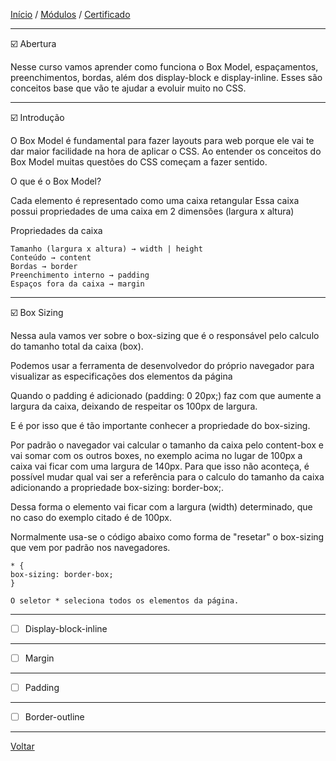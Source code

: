 [Início](https://github.com/Thalyalm/rocketseat-trilha-fundamentar) /
[Módulos](https://github.com/Thalyalm/rocketseat-trilha-fundamentar/tree/main/modulos/readme.md) /
[Certificado](https://github.com/Thalyalm/rocketseat-trilha-fundamentar/tree/main/certificado)

---

:ballot_box_with_check: Abertura

Nesse curso vamos aprender como funciona o Box Model, espaçamentos, preenchimentos, bordas, além dos display-block e display-inline. Esses são conceitos base que vão te ajudar a evoluir muito no CSS.

---

:ballot_box_with_check: Introdução

O Box Model é fundamental para fazer layouts para web porque ele vai te dar maior facilidade na hora de aplicar o CSS. Ao entender os conceitos do Box Model muitas questões do CSS começam a fazer sentido.

O que é o Box Model?

Cada elemento é representado como uma caixa retangular
Essa caixa possui propriedades de uma caixa em 2 dimensões (largura x altura)

Propriedades da caixa

    Tamanho (largura x altura) → width | height
    Conteúdo → content
    Bordas → border
    Preenchimento interno → padding
    Espaços fora da caixa → margin

---

:ballot_box_with_check: Box Sizing

Nessa aula vamos ver sobre o box-sizing que é o responsável pelo calculo do tamanho total da caixa (box).

Podemos usar a ferramenta de desenvolvedor do próprio navegador para visualizar as especificações dos elementos da página

Quando o padding é adicionado (padding: 0 20px;) faz com que aumente a largura da caixa, deixando de respeitar os 100px de largura.

E é por isso que é tão importante conhecer a propriedade do box-sizing.

Por padrão o navegador vai calcular o tamanho da caixa pelo content-box e vai somar com os outros boxes, no exemplo acima no lugar de 100px a caixa vai ficar com uma largura de 140px. Para que isso não aconteça, é possível mudar qual vai ser a referência para o calculo do tamanho da caixa adicionando a propriedade box-sizing: border-box;.

Dessa forma o elemento vai ficar com a largura (width) determinado, que no caso do exemplo citado é de 100px.

Normalmente usa-se o código abaixo como forma de "resetar" o box-sizing que vem por padrão nos navegadores.

    * {
    box-sizing: border-box;
    }

    O seletor * seleciona todos os elementos da página.

---

- [ ] Display-block-inline

---

- [ ] Margin

---

- [ ] Padding

---

- [ ] Border-outline

---

[Voltar](https://github.com/Thalyalm/rocketseat-trilha-fundamentar/tree/main/modulos/uma-caixa-dentro-da-outra/readme.md)